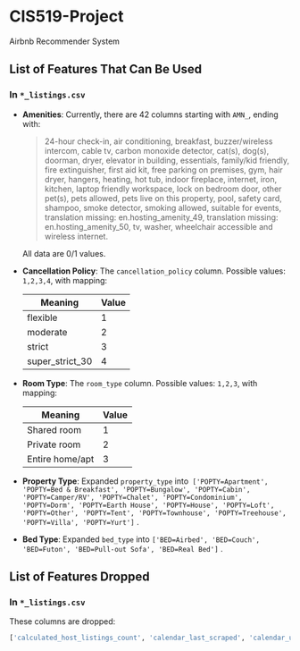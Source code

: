 # CIS519-Project
Airbnb Recommender System

## List of Features That Can Be Used

### In `*_listings.csv`

- **Amenities**: Currently, there are 42 columns starting with `AMN_`, ending with:

  > 24-hour check-in, air conditioning, breakfast, buzzer/wireless intercom, cable tv, carbon monoxide detector, cat(s), dog(s), doorman, dryer, elevator in building, essentials, family/kid friendly, fire extinguisher, first aid kit, free parking on premises, gym, hair dryer, hangers, heating, hot tub, indoor fireplace, internet, iron, kitchen, laptop friendly workspace, lock on bedroom door, other pet(s), pets allowed, pets live on this property, pool, safety card, shampoo, smoke detector, smoking allowed, suitable for events, translation missing: en.hosting_amenity_49, translation missing: en.hosting_amenity_50, tv, washer, wheelchair accessible and wireless internet.

  All data are 0/1 values.

- **Cancellation Policy**: The `cancellation_policy` column. Possible values: `1,2,3,4`, with mapping:

  | Meaning         | Value |
  | --------------- | ----- |
  | flexible        | 1     |
  | moderate        | 2     |
  | strict          | 3     |
  | super_strict_30 | 4     |

- **Room Type**: The `room_type` column. Possible values: `1,2,3`, with mapping:

  | Meaning         | Value |
  | --------------- | ----- |
  | Shared room     | 1     |
  | Private room    | 2     |
  | Entire home/apt | 3     |

- **Property Type**: Expanded `property_type` into` ['POPTY=Apartment', 'POPTY=Bed & Breakfast', 'POPTY=Bungalow', 'POPTY=Cabin', 'POPTY=Camper/RV', 'POPTY=Chalet', 'POPTY=Condominium', 'POPTY=Dorm', 'POPTY=Earth House', 'POPTY=House', 'POPTY=Loft', 'POPTY=Other', 'POPTY=Tent', 'POPTY=Townhouse', 'POPTY=Treehouse', 'POPTY=Villa', 'POPTY=Yurt']` .

- **Bed Type**: Expanded `bed_type` into `['BED=Airbed', 'BED=Couch', 'BED=Futon', 'BED=Pull-out Sofa', 'BED=Real Bed']` .

## List of Features Dropped

### In `*_listings.csv`

These columns are dropped:

```python
['calculated_host_listings_count', 'calendar_last_scraped', 'calendar_updated', 'city', 'country', 'country_code', 'description', 'has_availability', 'host_about', 'host_has_profile_pic', 'host_id', 'host_location', 'host_name', 'host_neighbourhood', 'host_picture_url', 'host_response_time', 'host_thumbnail_url', 'host_url', 'jurisdiction_names', 'last_scraped', 'last_searched', 'license', 'listing_url', 'market', 'medium_url', 'name', 'neighborhood_overview', 'neighbourhood_cleansed', 'notes', 'picture_url', 'region_id', 'region_name', 'region_parent_id', 'scrape_id', 'smart_location', 'space', 'state', 'street', 'summary', 'thumbnail_url', 'transit', 'xl_picture_url', 'zipcode']
```

